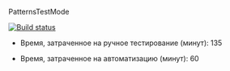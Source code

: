 PatternsTestMode

[![Build status](https://ci.appveyor.com/api/projects/status/v626xfgu4b880h3r?svg=true)](https://ci.appveyor.com/project/Romanx23/patternstestmode)


- Время, затраченное на ручное тестирование (минут): 135

- Время, затраченное на автоматизацию (минут): 60
